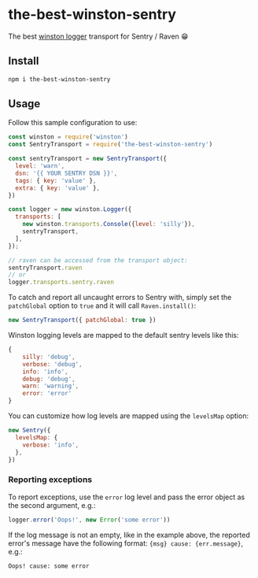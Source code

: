 # the-best-winston-sentry

The best [winston logger](https://github.com/winstonjs/winston)
transport for Sentry / Raven 😁

## Install

```bash
npm i the-best-winston-sentry
```

## Usage

Follow this sample configuration to use:

```javascript
const winston = require('winston')
const SentryTransport = require('the-best-winston-sentry')

const sentryTransport = new SentryTransport({
  level: 'warn',
  dsn: '{{ YOUR SENTRY DSN }}',
  tags: { key: 'value' },
  extra: { key: 'value' },
})

const logger = new winston.Logger({
  transports: [
    new winston.transports.Console({level: 'silly'}),
    sentryTransport,
  ],
});

// raven can be accessed from the transport object:
sentryTransport.raven
// or
logger.transports.sentry.raven
```

To catch and report all uncaught errors to Sentry with, simply set the
`patchGlobal` option to `true` and it will call `Raven.install()`:

```javascript
new SentryTransport({ patchGlobal: true })
```

Winston logging levels are mapped to the default sentry levels like this:

```javascript
{
    silly: 'debug',
    verbose: 'debug',
    info: 'info',
    debug: 'debug',
    warn: 'warning',
    error: 'error'
}
```

You can customize how log levels are mapped using the `levelsMap` option:

```javascript
new Sentry({
  levelsMap: {
    verbose: 'info',
  },
})
```

### Reporting exceptions

To report exceptions, use the `error` log level and pass
the error object as the second argument, e.g.:

```javascript
logger.error('Oops!', new Error('some error'))
```

If the log message is not an empty, like in the example above, the
reported error's message have the following format: `{msg} cause:
{err.message}`, e.g.:

```
Oops! cause: some error
```
